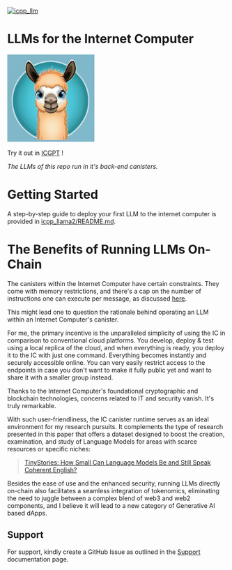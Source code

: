 [![icpp_llm](https://github.com/icppWorld/icpp_llm/actions/workflows/cicd.yml/badge.svg)](https://github.com/icppWorld/icpp_llm/actions/workflows/cicd.yml)

# LLMs for the Internet Computer
<img src="./assets/icpp-llm-logo.png" alt="icpp-llm logo" width="200">

  Try it out in [ICGPT](https://icgpt.icpp.world) !

*The LLMs of this repo run in it's back-end canisters.*

# Getting Started

A step-by-step guide to deploy your first LLM to the internet computer is provided in [icpp_llama2/README.md](https://github.com/icppWorld/icpp_llm/blob/main/icpp_llama2/README.md).

# The Benefits of Running LLMs On-Chain

The canisters within the Internet Computer have certain constraints. They come with memory restrictions, and there's a cap on the number of instructions one can execute per message, as discussed [here](https://forum.dfinity.org/t/instruction-limit-is-crushing-me/22070/10?u=icpp).

This might lead one to question the rationale behind operating an LLM within an Internet Computer's canister.

For me, the primary incentive is the unparalleled simplicity of using the IC in comparison to conventional cloud platforms. You develop, deploy & test using a local replica of the cloud, and when everything is ready, you deploy it to the IC with just one command. Everything becomes instantly and securely accessible online. You can very easily restrict access to the endpoints in case you don't want to make it fully public yet and want to share it with a smaller group instead. 

Thanks to the Internet Computer's foundational cryptographic and blockchain technologies, concerns related to IT and security vanish. It's truly remarkable.

With such user-friendliness, the IC canister runtime serves as an ideal environment for my research pursuits. It complements the type of research presented in this paper that offers a dataset designed to boost the creation, examination, and study of Language Models for areas with scarce resources or specific niches:

 > [TinyStories: How Small Can Language Models Be and Still Speak
Coherent English?](https://arxiv.org/pdf/2305.07759.pdf)

Besides the ease of use and the enhanced security, running LLMs directly on-chain also facilitates a seamless integration of tokenomics, eliminating the need to juggle between a complex blend of web3 and web2 components, and I believe it will lead to a new category of Generative AI based dApps.



## Support

For support, kindly create a GitHub Issue as outlined in the [Support](https://docs.icpp.world/support.html) documentation page.
  
